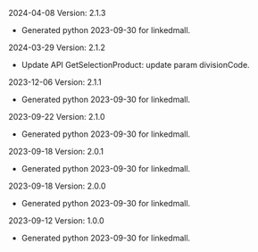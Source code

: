 2024-04-08 Version: 2.1.3
- Generated python 2023-09-30 for linkedmall.

2024-03-29 Version: 2.1.2
- Update API GetSelectionProduct: update param divisionCode.


2023-12-06 Version: 2.1.1
- Generated python 2023-09-30 for linkedmall.

2023-09-22 Version: 2.1.0
- Generated python 2023-09-30 for linkedmall.

2023-09-18 Version: 2.0.1
- Generated python 2023-09-30 for linkedmall.

2023-09-18 Version: 2.0.0
- Generated python 2023-09-30 for linkedmall.

2023-09-12 Version: 1.0.0
- Generated python 2023-09-30 for linkedmall.

